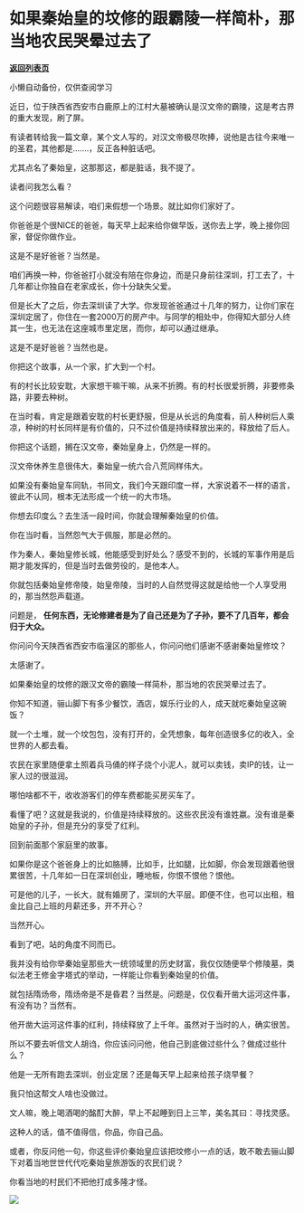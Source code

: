# 如果秦始皇的坟修的跟霸陵一样简朴，那当地农民哭晕过去了

[**返回列表页**](/gzh/记忆承载3)

小懒自动备份，仅供查阅学习

近日，位于陕西省西安市白鹿原上的江村大墓被确认是汉文帝的霸陵，这是考古界的重大发现，刷了屏。  

  

有读者转给我一篇文章，某个文人写的，对汉文帝极尽吹捧，说他是古往今来唯一的圣君，其他都是.......，反正各种脏话吧。

  

尤其点名了秦始皇，这那那这，都是脏话，我不提了。  

  

读者问我怎么看？  

  

这个问题很容易解读，咱们来假想一个场景。就比如你们家好了。  

  

你爸爸是个很NICE的爸爸，每天早上起来给你做早饭，送你去上学，晚上接你回家，督促你做作业。  

  

这是不是好爸爸？当然是。

  

咱们再换一种，你爸爸打小就没有陪在你身边，而是只身前往深圳，打工去了，十几年都让你独自在老家成长，你十分缺失父爱。  

  

但是长大了之后，你去深圳读了大学。你发现爸爸通过十几年的努力，让你们家在深圳定居了，你住在一套2000万的房产中。与同学的相处中，你得知大部分人终其一生，也无法在这座城市里定居，而你，却可以通过继承。

  

这是不是好爸爸？当然也是。

  

你把这个故事，从一个家，扩大到一个村。  

  

有的村长比较安耽，大家想干嘛干嘛，从来不折腾。有的村长很爱折腾，非要修条路，非要去种树。

  

在当时看，肯定是跟着安耽的村长更舒服，但是从长远的角度看，前人种树后人乘凉，种树的村长同样是有价值的，只不过价值是持续释放出来的，释放给了后人。

  

你把这个话题，搁在汉文帝，秦始皇身上，仍然是一样的。  

  

汉文帝休养生息很伟大，秦始皇一统六合八荒同样伟大。

  

如果没有秦始皇车同轨，书同文，我们今天跟印度一样，大家说着不一样的语言，彼此不认同，根本无法形成一个统一的大市场。  

  

你想去印度么？去生活一段时间，你就会理解秦始皇的价值。

  

你在当时看，当然怨气大于佩服，那是必然的。  

  

作为秦人，秦始皇修长城，他能感受到好处么？感受不到的，长城的军事作用是后期才能发挥的，但是当时去做劳役的，是他本人。

  

你就包括秦始皇修帝陵，始皇帝陵，当时的人自然觉得这就是给他一个人享受用的，那当然怨声载道。  

  

问题是， **任何东西，无论修建者是为了自己还是为了子孙，要不了几百年，都会归于大众。**  

  

你问问今天陕西省西安市临潼区的那些人，你问问他们感谢不感谢秦始皇修坟？

  

太感谢了。

  

如果秦始皇的坟修的跟汉文帝的霸陵一样简朴，那当地的农民哭晕过去了。  

  

你知不知道，骊山脚下有多少餐饮，酒店，娱乐行业的人，成天就吃秦始皇这碗饭？

  

就一个土堆，就一个坟包包，没有打开的，全凭想象，每年创造很多亿的收入，全世界的人都去看。  

  

农民在家里随便拿土照着兵马俑的样子烧个小泥人，就可以卖钱，卖IP的钱，让一家人过的很滋润。  

  

哪怕啥都不干，收收游客们的停车费都能买房买车了。

  

看懂了吧？这就是我说的，价值是持续释放的。这些农民没有谁姓嬴。没有谁是秦始皇的子孙，但是充分的享受了红利。

  

回到前面那个家庭里的故事。  

  

如果你是这个爸爸身上的比如胳膊，比如手，比如腿，比如脚，你会发现跟着他很累很苦，十几年如一日在深圳创业，睡地板，你恨不恨他？恨他。

  

可是他的儿子，一长大，就有婚房了，深圳的大平层。即便不住，也可以出租，租金比自己上班的月薪还多，开不开心？

  

当然开心。

  

看到了吧，站的角度不同而已。

  

我并没有给你举秦始皇那些大一统领域里的历史财富，我仅仅随便举个修陵墓，类似法老王修金字塔式的举动，一样能让你看到秦始皇的价值。

  

就包括隋炀帝，隋炀帝是不是昏君？当然是。问题是，仅仅看开凿大运河这件事，有没有功？当然有。  

  

他开凿大运河这件事的红利，持续释放了上千年。虽然对于当时的人，确实很苦。

  

所以不要去听信文人胡诌，你应该问问他，他自己到底做过些什么？做成过些什么？  

  

他是一无所有跑去深圳，创业定居？还是每天早上起来给孩子烧早餐？

  

我只怕这帮文人啥也没做过。

  

文人嘛，晚上喝酒喝的酩酊大醉，早上不起睡到日上三竿，美名其曰：寻找灵感。

  

这种人的话，值不值得信，你品，你自己品。

  

或者，你反问他一句，你这些评价秦始皇应该把坟修小一点的话，敢不敢去骊山脚下对着当地世世代代吃秦始皇旅游饭的农民们说？

  

你看当地的村民们不把他打成多隆才怪。

![](https://mmbiz.qpic.cn/mmbiz_jpg/aYCQDPqZ8kxyFSbzIiaOiagEicRak0s2elAMxrRKoVr2PNibXL7PEarXbPywOhpDLoCuEAH82m9CGLCpTvibL8Ws11w/640?wx_fmt=jpeg)

